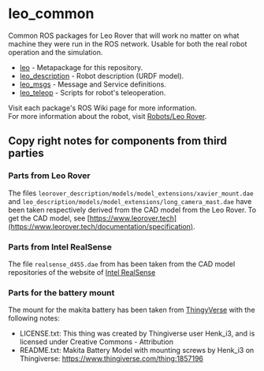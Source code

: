 # leo_common 

Common ROS packages for Leo Rover that will work no matter on what machine they were run in the ROS network. Usable for both the real robot operation and the simulation.

* [leo] - Metapackage for this repository.
* [leo_description] - Robot description (URDF model).
* [leo_msgs] - Message and Service definitions.
* [leo_teleop] - Scripts for robot's teleoperation.

Visit each package's ROS Wiki page for more information. \
For more information about the robot, visit [Robots/Leo Rover].

[leo]: http://wiki.ros.org/leo
[leo_description]: http://wiki.ros.org/leo_description
[leo_msgs]: http://wiki.ros.org/leo_msgs
[leo_teleop]: http://wiki.ros.org/leo_teleop
[Robots/Leo Rover]: http://wiki.ros.org/Robots/Leo%20Rover

## Copy right notes for components from third parties

### Parts from Leo Rover
The files `leorover_description/models/model_extensions/xavier_mount.dae` and `leo_description/models/model_extensions/long_camera_mast.dae` have been taken respectively derived from the CAD model from the Leo Rover. To get the CAD model, see [https://www.leorover.tech](https://www.leorover.tech/documentation/specification).


### Parts from Intel RealSense
The file `realsense_d455.dae` from has been taken from the CAD model repositories of the website of [Intel RealSense](https://dev.intelrealsense.com/docs/stereo-depth-camera-d400)

### Parts for the battery mount
The mount for the makita battery has been taken from [ThingyVerse](https://www.thingiverse.com/thing:1857196) with the following notes:

- LICENSE.txt: This thing was created by Thingiverse user Henk_i3, and is licensed under Creative Commons - Attribution
- README.txt: Makita Battery Model with mounting screws by Henk_i3 on Thingiverse: https://www.thingiverse.com/thing:1857196